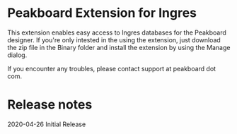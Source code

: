 # Peakboard Extension for Ingres
This extension enables easy access to Ingres databases for the Peakboard designer.
If you're only intested in the using the extension, just download the zip file in the Binary folder and install the extension by using the Manage dialog.

If you encounter any troubles, please contact support at peakboard dot com.

# Release notes
2020-04-26 Initial Release